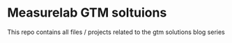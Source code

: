 # Measurelab GTM soltuions

This repo contains all files / projects related to the gtm solutions blog series



